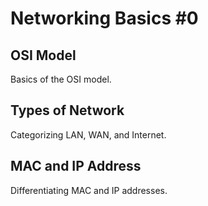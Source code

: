 # Networking Basics #0

## OSI Model
Basics of the OSI model.

## Types of Network
Categorizing LAN, WAN, and Internet.

## MAC and IP Address
Differentiating MAC and IP addresses.
